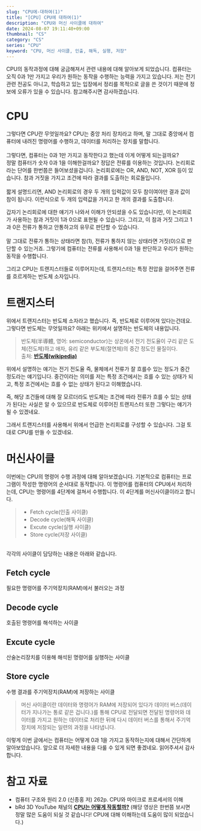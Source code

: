 ```yaml
---
slug: "CPU에-대하여(1)"
title: "[CPU] CPU에 대하여(1)"
description: "CPU와 머신 사이클에 대하여"
date: 2024-08-07 19:11:40+09:00
thumbnail: "CS"
category: "CS"
series: "CPU"
keyword: "CPU, 머신 사이클, 인출, 해독, 실행, 저장"
---
```


CPU의 동작과정에 대해 궁금해져서 관련 내용에 대해 알아보게 되었습니다. 컴퓨터는 오직 0과 1만 가지고 우리가 원하는 동작을 수행하는 능력을 가지고 있습니다.
저는 전기 관련 전공도 아니고, 학습하고 있는 입장에서 정리를 목적으로 글을 쓴 것이기 때문에 정보에 오류가 있을 수 있습니다. 참고해주시면 감사하겠습니다.

# CPU

그렇다면 CPU란 무엇일까요? CPU는 중앙 처리 장치라고 하며, 말 그대로 중앙에서 컴퓨터에 내려진 명령어를 수행하고, 데이터를 처리하는 장치를 말합니다.  
<br>
그렇다면, 컴퓨터는 0과 1만 가지고 동작한다고 했는데 이게 어떻게 되는걸까요?  
정말 컴퓨터가 숫자 0과 1을 이해한걸까요? 정답은 전류를 이용하는 것입니다.
논리회로라는 단어를 한번쯤은 들어보셨을겁니다. 논리회로에는 OR, AND, NOT, XOR 등이 있습니다. 참과 거짓을 가지고 조건에 따라 결과를 도출하는 회로들입니다.  
<br>
짧게 설명드리면, AND 논리회로의 경우 두 개의 입력값이 모두 참이여야만 결과 값이 참이 됩니다. 이런식으로 두 개의 입력값을 가지고 한 개의 결과를 도출합니다.

갑자기 논리회로에 대한 얘기가 나와서 이해가 안되셨을 수도 있습니다만, 이 논리회로가 사용하는 참과 거짓이 1과 0으로 표현될 수 있습니다. 그리고, 이 참과 거짓 그리고 1과 0은 전류가 통하고 안통하고의 유무로 판단할 수 있습니다.  
<br>
말 그대로 전류가 통하는 상태라면 참(1), 전류가 통하지 않는 상태라면 거짓(0)으로 판단할 수 있는거죠. 그렇기에 컴퓨터는 전류를 사용해서 0과 1을 판단하고 우리가 원하는 동작을 수행합니다.

그리고 CPU는 트랜지스터들로 이루어지는데, 트랜지스터는 특정 전압을 걸어주면 전류를 흐르게하는 반도체 소자입니다.

# 트랜지스터

위에서 트랜지스터는 반도체 소자라고 했습니다. 즉, 반도체로 이루어져 있다는건데요.
그렇다면 반도체는 무엇일까요? 아래는 위키에서 설명하는 반도체의 내용입니다.

> 반도체(半導體, 영어: semiconductor)는 상온에서 전기 전도율이 구리 같은 도체(전도체)하고 애자, 유리 같은 부도체(절연체)의 중간 정도인 물질이다.  
> 출처: [**반도체(wikipedia)**](https://ko.wikipedia.org/wiki/%EB%B0%98%EB%8F%84%EC%B2%B4)

위에서 설명하는 얘기는 전기 전도율 즉, 물체에서 전류가 잘 흐를수 있는 정도가 중간 정도라는 얘기입니다. 중간이라는 의미를 저는 특정 조건에서는 흐를 수 있는 상태가 되고, 특정 조건에서는 흐를 수 없는 상태가 된다고 이해했습니다.

즉, 해당 조건들에 대해 잘 모르더라도 반도체는 조건에 따라 전류가 흐를 수 있는 상태가 된다는 사실은 알 수 있으므로 반도체로 이루어진 트랜지스터 또한 그렇다는 얘기가 될 수 있겠네요.

그래서 트랜지스터를 사용해서 위에서 언급한 논리회로를 구성할 수 있습니다. 그걸 토대로 CPU를 만들 수 있겠네요.

# 머신사이클

이번에는 CPU의 명령어 수행 과정에 대해 알아보겠습니다. 기본적으로 컴퓨터는 프로그램이 작성한 명령어의 순서대로 동작합니다. 이 명령어를 컴퓨터의 CPU에서 처리하는데, CPU는 명령어를 4단계에 걸쳐서 수행합니다. 이 4단계를 머신사이클이라고 합니다.  
> - Fetch cycle(인출 사이클)
> - Decode cycle(해독 사이클)
> - Excute cycle(실행 사이클)
> - Store cycle(저장 사이클)
<br>
각각의 사이클이 담당하는 내용은 아래와 같습니다.

## Fetch cycle

필요한 명령어를 주기억장치(RAM)에서 불러오는 과정

## Decode cycle

호출된 명령어를 해석하는 사이클

## Excute cycle

산술논리장치를 이용해 해석된 명령어를 실행하는 사이클

## Store cycle

수행 결과를 주기억장치(RAM)에 저장하는 사이클  
> 머신 사이클이란 데이터와 명령어가 RAM에 저장되어 있다가 데이터 버스(데이터가 지나가는 통로 같은 겁니다.)를 통해 CPU로 전달되면 전달된 명령어와 데이터를 가지고 원하는 데이터로 처리한 뒤에 다시 데이터 버스를 통해서 주기억장치에 저장되는 일련의 과정을 나타냅니다.  

이렇게 이번 글에서는 컴퓨터는 어떻게 0과 1을 가지고 동작하는지에 대해서 간단하게 알아보았습니다.
앞으로 더 자세한 내용을 다룰 수 있게 되면 좋겠네요. 읽어주셔서 감사합니다.

# 참고 자료

- 컴퓨터 구조와 원리 2.0 (신종홍 저) 262p. CPU와 마이크로 프로세서의 이해
- bRd 3D YouTube 채널의 [**CPU는 어떻게 작동할까?**](https://www.youtube.com/watch?time_continue=28&v=Fg00LN30Ezg&embeds_referring_euri=https%3A%2F%2Fnamu.wiki%2F&source_ve_path=MTM5MTE3LDI4NjYzLDEzNzcyMSwxMzkxMTcsMTM5MTE3LDEzOTExNywyMzg1MQ)
  (해당 영상은 한번쯤 보시면 정말 많은 도움이 되실 것 같습니다! CPU에 대해 이해하는데 도움이 많이 되었습니다.)

